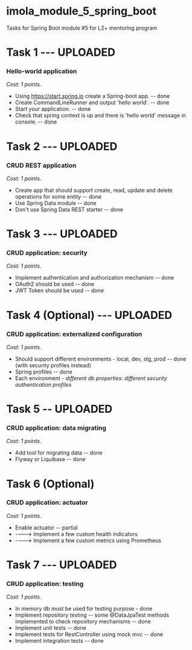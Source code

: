 # imola_module_5_spring_boot
Tasks for Spring Boot module #5 for L2+ mentoring program

# Task 1  --- UPLOADED
### Hello-world application
*Cost: 1 points.*

- Using https://start.spring.io create a Spring-boot app. -- done
- Create CommandLineRunner and output 'hello world'. -- done
- Start your application.  -- done
- Check that spring context is up and there is 'hello world' message in console.  -- done

# Task 2 --- UPLOADED
### CRUD REST application 
*Cost: 1 points.*

- Create app that should support create, read, update and delete operations for some entity -- done
- Use Spring Data module -- done
- Don't use Spring Data REST starter -- done

# Task 3 --- UPLOADED
### CRUD application: security 
*Cost: 1 points.*

- Implement authentication and authorization mechanism -- done
- OAuth2 should be used -- done
- JWT Token should be used -- done

# Task 4 (Optional) --- UPLOADED
### CRUD application: externalized configuration 
*Cost: 1 points.*

- Should support different environments - local, dev, stg, prod -- done (with security profiles instead)
- Spring profiles -- done
- Each environment - _different db properties: different security authentication profiles_

# Task 5 -- UPLOADED
### CRUD application: data migrating 
*Cost: 1 points.*

- Add tool for migrating data -- done
- Flyway or Liquibase -- done

# Task 6 (Optional) 
### CRUD application: actuator
*Cost: 1 points.*

- Enable actuator -- partial
- ---->  Implement a few custom health indicators
- ---->  Implement a few custom metrics using Prometheus

# Task 7 --- UPLOADED
### CRUD application: testing
*Cost: 1 points.*

- In memory db must be used for testing purpose - done
- Implement repository testing -- some @DataJpaTest methods implemented to check repository mechanisms -- done
- Implement unit tests  -- done
- Implement tests for RestController using mock mvc -- done
- Implement integration tests -- done
